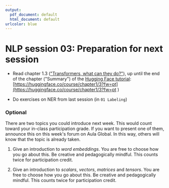 ```yaml
---
output:
  pdf_document: default
  html_document: default
urlcolor: blue
---
```

# NLP session 03: Preparation for next session

* Read chapter 1.3 (["Transformers, what can they do?"](https://huggingface.co/course/chapter1/3?fw=pt )), up until the end of the chapter ("Summary") of the [Hugging Face tutorial](https://huggingface.co/course/chapter1/1): [https://huggingface.co/course/chapter1/3?fw=pt](https://huggingface.co/course/chapter1/3?fw=pt )

* Do exercises on NER from last session (in `01 Labeling`)
 
### Optional

There are two topics you could introduce next week. This would count toward your in-class participation grade. If you want to present one of them, announce this on this week's forum on Aula Global. In this way, others will know that the topic is already taken. 

  1. Give an introduction to *word embeddings*. You are free to choose how you go about this. Be creative and pedagogically mindful. This counts twice for participation credit.
  
  2. Give an introduction to *scalars*, *vectors*, *matrices* and *tensors*. You are free to choose how you go about this. Be creative and pedagogically mindful. This counts twice for participation credit.